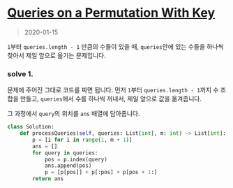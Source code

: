 # [Queries on a Permutation With Key](https://leetcode.com/problems/queries-on-a-permutation-with-key/)

> 2020-01-15

`1`부터 `queries.length - 1` 만큼의 수들이 있을 때, `queries`안에 있는 수들을 하나씩 찾아서 제일 앞으로 옮기는 문제입니다.

### solve 1.
문제에 주어진 그대로 코드를 짜면 됩니다. 먼저 `1`부터 `queries.length - 1`까지 수 조합을 만들고,
`queries`에서 수를 하나씩 꺼내서, 제일 앞으로 값을 옮겨줍니다.

그 과정에서 `query`의 위치를 `ans` 배열에 담아줍니다.
```python
class Solution:
    def processQueries(self, queries: List[int], m: int) -> List[int]:
        p = [i for i in range(1, m + 1)]
        ans = []
        for query in queries:
            pos = p.index(query)
            ans.append(pos)
            p = [p[pos]] + p[:pos] + p[pos + 1:]
        return ans
```